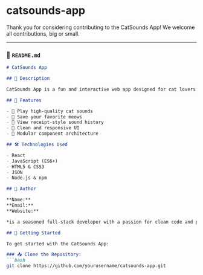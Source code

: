 # catsounds-app
Thank you for considering contributing to the CatSounds App! We welcome all contributions, big or small.

---

### 📄 `README.md`
```markdown
# CatSounds App

## 🐾 Description

CatSounds App is a fun and interactive web app designed for cat lovers! This app allows users to explore, play, and save their favorite cat sounds. With a simple and intuitive UI, it offers a delightful experience for users of all ages. The application is built using modern JavaScript frameworks and follows best practices for component-based development. Whether you're creating a fun ambiance at home or trying to entertain your feline friend, CatSounds App has you covered.

## 🚀 Features

- 🎵 Play high-quality cat sounds
- 💾 Save your favorite meows
- 🧾 View receipt-style sound history
- 🎨 Clean and responsive UI
- 🧩 Modular component architecture

## 🛠️ Technologies Used

- React
- JavaScript (ES6+)
- HTML5 & CSS3
- JSON
- Node.js & npm

## 👤 Author

**Name:** 
**Email:** 
**Website:** 

*is a seasoned full-stack developer with a passion for clean code and purring UIs. With over 7 years of experience,  mentors young coders and contributes to several open-source projects.*

## 🏁 Getting Started

To get started with the CatSounds App:

### 📥 Clone the Repository:
```bash
git clone https://github.com/yourusername/catsounds-app.git
